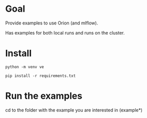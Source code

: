 # Goal

Provide examples to use Orion (and mlflow).

Has examples for both local runs and runs on the cluster.

# Install

    python -m venv ve
    
    pip install -r requirements.txt
    
# Run the examples

cd to the folder with the example you are interested in (example*)
